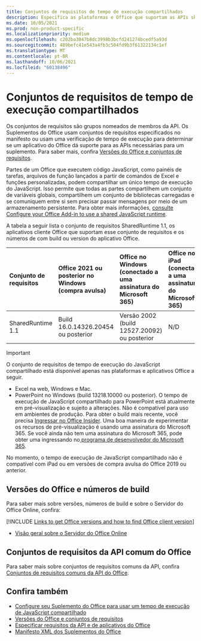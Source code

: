 ```yaml
---
title: Conjuntos de requisitos de tempo de execução compartilhados
description: Especifica as plataformas e Office que suportam as APIs sharedRuntime.
ms.date: 10/05/2021
ms.prod: non-product-specific
ms.localizationpriority: medium
ms.openlocfilehash: c202ba3047b8dc3998b3bcfd241274bcedf5a93d
ms.sourcegitcommit: 489befc41e543a4fb3c504fd9b3f61322134c1ef
ms.translationtype: MT
ms.contentlocale: pt-BR
ms.lasthandoff: 10/06/2021
ms.locfileid: "60138496"
---
```

# <a name="shared-runtime-requirement-sets"></a>Conjuntos de requisitos de tempo de execução compartilhados

Os conjuntos de requisitos são grupos nomeados de membros da API. Os Suplementos do Office usam conjuntos de requisitos especificados no manifesto ou usam uma verificação de tempo de execução para determinar se um aplicativo do Office dá suporte para as APIs necessárias para um suplemento. Para saber mais, confira [Versões do Office e conjuntos de requisitos](../../develop/office-versions-and-requirement-sets.md).

Partes de um Office que executem código JavaScript, como painéis de tarefas, arquivos de função lançados a partir de comandos de Excel e funções personalizadas, podem compartilhar um único tempo de execução do JavaScript. Isso permite que todas as partes compartilhem um conjunto de variáveis globais, compartilhem um conjunto de bibliotecas carregadas e se comuniquem entre si sem precisar passar mensagens por meio de um armazenamento persistente. Para obter mais informações, [consulte Configure your Office Add-in to use a shared JavaScript runtime](../../develop/configure-your-add-in-to-use-a-shared-runtime.md).

A tabela a seguir lista o conjunto de requisitos SharedRuntime 1.1, os aplicativos cliente Office que suportam esse conjunto de requisitos e os números de com build ou version do aplicativo Office.

| Conjunto de requisitos | Office 2021 ou posterior no Windows<br>(compra avulsa) | Office no Windows<br>(conectado a uma assinatura do Microsoft 365) | Office no iPad<br>(conectado a uma assinatura do Microsoft 365) | Office no Mac<br>(conectado a uma assinatura do Microsoft 365) | Office na Web | Servidor do Office Online |
|:-----|:-----|:-----|:-----|:-----|:-----|:-----|
| SharedRuntime 1.1  | Build 16.0.14326.20454 ou posterior | Versão 2002 (build 12527.20092) ou posterior | N/D | 16.35 ou posterior | Fevereiro de 2020 | N/D |

> [!IMPORTANT]
> O conjunto de requisitos de tempo de execução do JavaScript compartilhado está disponível apenas nas plataformas e aplicativos Office a seguir.
>
> - Excel na web, Windows e Mac.
> - PowerPoint no Windows (build 13218.10000 ou posterior). O tempo de execução de JavaScript compartilhado para PowerPoint está atualmente em pré-visualização e sujeito a alterações. Não é compatível para uso em ambientes de produção. Para obter o build mais recente, você precisa [Ingressar no Office Insider](https://insider.office.com/join). Uma boa maneira de experimentar os recursos de pré-visualização é usando uma assinatura do Microsoft 365. Se você ainda não tem uma assinatura do Microsoft 365, pode obter uma ingressando no[ programa de desenvolvedor do Microsoft 365](https://developer.microsoft.com/office/dev-program).
>
> No momento, o tempo de execução de JavaScript compartilhado não é compatível com iPad ou em versões de compra avulsa do Office 2019 ou anterior.

## <a name="office-versions-and-build-numbers"></a>Versões do Office e números de build

Para saber mais sobre versões, números de build e sobre o Servidor do Office Online, confira:

[!INCLUDE [Links to get Office versions and how to find Office client version](../../includes/links-get-office-versions-builds.md)]
- [Visão geral sobre o Servidor do Office Online](/officeonlineserver/office-online-server-overview)

## <a name="office-common-api-requirement-sets"></a>Conjuntos de requisitos da API comum do Office

Para saber mais sobre conjuntos de requisitos comuns da API, confira [Conjuntos de requisitos comuns da API do Office](office-add-in-requirement-sets.md).

## <a name="see-also"></a>Confira também

- [Configure seu Suplemento do Office para usar um tempo de execução de JavaScript compartilhado](../../develop/configure-your-add-in-to-use-a-shared-runtime.md)
- [Versões do Office e conjuntos de requisitos](../../develop/office-versions-and-requirement-sets.md)
- [Especificar requisitos da API e de aplicativos do Office](../../develop/specify-office-hosts-and-api-requirements.md)
- [Manifesto XML dos Suplementos do Office](../../develop/add-in-manifests.md)
